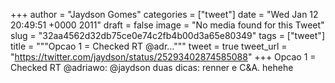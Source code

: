 
+++
author = "Jaydson Gomes"
categories = ["tweet"]
date = "Wed Jan 12 20:49:51 +0000 2011"
draft = false
image = "No media found for this Tweet"
slug = "32aa4562d32db75ce0e74c2fb4b00d3a65e80349"
tags = ["tweet"]
title = """Opcao 1 = Checked RT @adr..."""
tweet = true
tweet_url = "https://twitter.com/jaydson/status/25293402874585088"
+++
Opcao 1 = Checked RT @adriawo: @jaydson duas dicas: renner e C&A. hehehe
